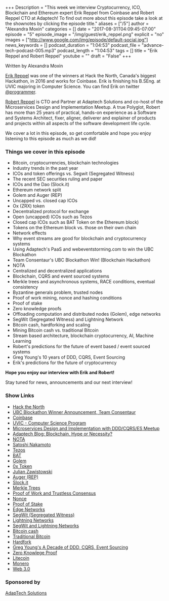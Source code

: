 +++
Description = "This week we interview Cryptocurrency, ICO, Blockchain and Ethereum expert Erik Reppel from Coinbase and Robert Reppel CTO at Adaptech! To find out more about this episode take a look at the shownotes by clicking the episode title."
aliases = ["/5"]
author = "Alexandra Moxin"
categories = []
date = "2017-08-31T04:09:45-07:00"
episode = "5"
episode_image = "/img/guest/erik_reppel.png"
explicit = "no"
images = ["http://www.google.com/img/episode/default-social.jpg"]
news_keywords = []
podcast_duration = "1:04:53"
podcast_file = "advance-tech-podcast-005.mp3"
podcast_length = "1:04:53"
tags = []
title = "Erik Reppel and Robert Reppel"
youtube = ""
draft = "False"
+++

Written by Alexandra Moxin

[Erik Reppel](https://www.linkedin.com/in/erikreppel) was one of the winners at Hack the North, Canada's biggest Hackathon, in 2016 and works for Coinbase. Erik is finishing his B.SEng. at UVIC majoring in Computer Science. You can find Erik on twitter [@programmer](https://twitter.com/programmer).

[Robert Reppel](https://www.linkedin.com/in/rreppel/) is CTO and Partner at Adaptech Solutions and co-host of the Microservices Design and Implementation Meetup. A true Polyglot, Robert has more than 25 years of practical, hands-on experience as a Software and Systems Architect, fixer, aligner, deliverer and explainer of products and projects within all aspects of the software development life cycle.

We cover a lot in this episode, so get comfortable and hope you enjoy listening to this episode as much as we did!


### Things we cover in this episode

* Bitcoin, cryptocurrencies, blockchain technologies
* Industry trends in the past year
* ICOs and token offerings vs. Segwit (Segregated Witness)
* The recent SEC securities ruling and paper
* ICOs and the Dao (Slock.it)
* Ethereum network split
* Golem and Auger (REP)
* Uncapped vs. closed cap ICOs
* Ox (ZRX) token
* Decentralized protocol for exchange
* Open (uncapped) ICOs such as Tezos
* Closed cap ICOs such as BAT Token on the Ethereum block)
* Tokens on the Ethereum block vs. those on their own chain
* Network effects
* Why event streams are good for blockchain and cryptocurrency systems
* Using Adaptech's PaaS and webeventstorming.com to win the UBC Blockathon
* Team Consentaur's UBC Blockathon Win! (Blockchain Hackathon)
* NOTA
* Centralized and decentralized applications
* Blockchain, CQRS and event sourced systems
* Merkle trees and asynchronous systems, RACE conditions, eventual consistency
* Byzantine generals problem, trusted nodes
* Proof of work mining, nonce and hashing conditions
* Proof of stake
* Zero knowledge proofs
* Offloading computation and distributed nodes (Golem), edge networks
* SegWit (Segregated Witness) and Lightning Network
* Bitcoin cash, hardforking and scaling
* Mining Bitcoin cash vs. traditional Bitcoin
* Stream based architecture, blockchain cryptocurrency, AI, Machine Learning
* Robert's predictions for the future of event based / event sourced systems
* Greg Young's 10 years of DDD, CQRS, Event Sourcing
* Erik's predictions for the future of cryptocurrency

**Hope you enjoy our interview with Erik and Robert!**

Stay tuned for news, announcements and our next interview!

### Show Links

* [Hack the North](https://hackthenorth.com/)
* [UBC Blockathon Winner Announcement, Team Consentaur](https://blockchainubc.ca/2017/05/30/blockathon/)
* [Coinbase](https://www.coinbase.com/?locale=en)
* [UVIC - Computer Science Program](https://www.uvic.ca/engineering/computerscience/index.php)
* [Microservices Design and Implementation with DDD/CQRS/ES Meetup](https://www.meetup.com/DDD-CQRS-ES/)
* [Adaptech Blog: Blockchain, Hype or Necessity?](https://adaptechsolutions.net/blockchain-hype-or-necessity/)
* [NOTA](https://github.com/adaptech/nota)
* [Satoshi Nakamoto](https://en.wikipedia.org/wiki/Satoshi_Nakamoto)
* [Tezos](https://www.tezos.com/)
* [BAT](https://basicattentiontoken.org/)
* [Golem](https://golem.network/)
* [0x Token](https://blog.0xproject.com/announcing-the-0x-token-zrx-launch-d4c097d893c7)
* [Julian Zawistowski](https://blog.golemproject.net/@julianofimapp)
* [Auger (REP)](https://augur.net/)
* [Slock.it](https://slock.it/)
* [Merkle Trees](https://brilliant.org/wiki/merkle-tree/)
* [Proof of Work and Trustless Consensus](https://keepingstock.net/explaining-blockchain-how-proof-of-work-enables-trustless-consensus-2abed27f0845)
* [Nonce](https://en.wikipedia.org/wiki/Cryptographic_nonce)
* [Proof of Stake](https://github.com/ethereum/wiki/wiki/Proof-of-Stake-FAQ)
* [Edge Networks](http://www.makeuseof.com/tag/edge-3g-h-etc-mobile-networks/)
* [SegWit (Segregated Witness)](http://www.investopedia.com/terms/s/segwit-segregated-witness.asp)
* [Lightning Networks](https://bitsapphire.com/segwit-and-lightning-networks/)
* [SegWit and Lightning Networks](https://www.cnbc.com/2017/08/09/bitcoin-segwit-milestone-paves-way-for-lightning-network.html)
* [Bitcoin cash](https://www.bitcoincash.org/)
* [Traditional Bitcoin](https://bitcoin.org/en/)
* [Hardfork](https://bitcoin.org/en/glossary/hard-fork)
* [Greg Young's A Decade of DDD, CQRS, Event Sourcing](https://www.youtube.com/watch?v=LDW0QWie21s)
* [Zero Knowlege Proof](https://en.wikipedia.org/wiki/Zero-knowledge_proof)
* [Litecoin](https://litecoin.org/)
* [Monero](https://coinmarketcap.com/currencies/monero/)
* [Web 3.0](https://lifeboat.com/ex/web.3.0)

### Sponsored by

[AdapTech Solutions](https://adaptechsolutions.net/)

